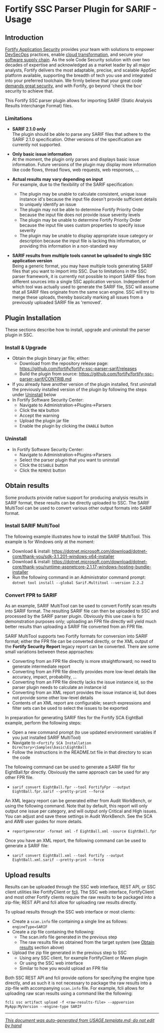 
<!-- START-INCLUDE:repo-usage.md -->


<!-- START-INCLUDE:usage/h1.standard-parser-usage.md -->

<x-tag-head>
<x-tag-meta http-equiv="X-UA-Compatible" content="IE=edge"/>

<x-tag-script language="JavaScript"><!--
<X-INCLUDE url="https://cdn.jsdelivr.net/gh/highlightjs/cdn-release@10.0.0/build/highlight.min.js"/>
--></x-tag-script>

<x-tag-script language="JavaScript"><!--
<X-INCLUDE url="https://ajax.googleapis.com/ajax/libs/jquery/3.4.1/jquery.min.js" />
--></x-tag-script>

<x-tag-script language="JavaScript"><!--
<X-INCLUDE url="${gradleHelpersLocation}/spa_readme.js" />
--></x-tag-script>

<x-tag-style><!--
<X-INCLUDE url="https://cdn.jsdelivr.net/gh/highlightjs/cdn-release@10.0.0/build/styles/github.min.css" />
--></x-tag-style>

<x-tag-style><!--
<X-INCLUDE url="${gradleHelpersLocation}/spa_readme.css" />
--></x-tag-style>
</x-tag-head>

# Fortify SSC Parser Plugin for SARIF - Usage

## Introduction


<!-- START-INCLUDE:p.marketing-intro.md -->

[Fortify Application Security](https://www.microfocus.com/en-us/solutions/application-security) provides your team with solutions to empower [DevSecOps](https://www.microfocus.com/en-us/cyberres/use-cases/devsecops) practices, enable [cloud transformation](https://www.microfocus.com/en-us/cyberres/use-cases/cloud-transformation), and secure your [software supply chain](https://www.microfocus.com/en-us/cyberres/use-cases/securing-the-software-supply-chain). As the sole Code Security solution with over two decades of expertise and acknowledged as a market leader by all major analysts, Fortify delivers the most adaptable, precise, and scalable AppSec platform available, supporting the breadth of tech you use and integrated into your preferred toolchain. We firmly believe that your great code [demands great security](https://www.microfocus.com/cyberres/application-security/developer-security), and with Fortify, go beyond 'check the box' security to achieve that.

<!-- END-INCLUDE:p.marketing-intro.md -->



<!-- START-INCLUDE:repo-intro.md -->

This Fortify SSC parser plugin allows for importing SARIF (Static Analysis Results Interchange Format) files. 

### Limitations

* **SARIF 2.1.0 only**  
  The plugin should be able to parse any SARIF files that adhere to the SARIF 2.1.0 specification. Other versions of the
  specification are currently not supported. 

* **Only basic issue information**  
  At the moment, the plugin only parses and displays basic issue information. Future versions of the plugin may display 
  more information like code flows, thread flows, web requests, web responses, ...

* **Actual results may vary depending on input**  
  For example, due to the flexibility of the SARIF specification:  
    * The plugin may be unable to calculate consistent, unique issue instance id's because the input file doesn't provide sufficient details to uniquely identify an issue
    * The plugin may not be able to determine Fortify Priority Order because the input file does not provide issue severity levels
    * The plugin may be unable to determine Fortify Priority Order because the input file uses custom properties to specify issue severity
    * The plugin may be unable to display appropriate issue category or description because the input file is lacking this information, or providing this information in a non-standard way 

* **SARIF results from multiple tools cannot be uploaded to single SSC application version**  
  Being a generic format, you may have multiple tools generating SARIF files that you want to import into SSC. Due to limitations
  in the SSC parser framework, it is currently not possible to import SARIF files from different sources into a single SSC 
  application version. Independent of which tool was actually used to generate the SARIF file, SSC will assume that all SARIF files 
  originate from the same scan engine. SSC will try to merge these uploads, thereby basically marking all issues from a previously uploaded
  SARIF file as 'removed'.

<!-- END-INCLUDE:repo-intro.md -->


## Plugin Installation

These sections describe how to install, upgrade and uninstall the parser plugin in SSC.

### Install & Upgrade

* Obtain the plugin binary jar file; either:
     * Download from the repository release page: https://github.com/fortify/fortify-ssc-parser-sarif/releases
     * Build the plugin from source: https://github.com/fortify/fortify-ssc-parser-sarif/CONTRIB.md
* If you already have another version of the plugin installed, first uninstall the previously  installed version of the plugin by following the steps under [Uninstall](#uninstall) below
* In Fortify Software Security Center:
	* Navigate to Administration->Plugins->Parsers
	* Click the `NEW` button
	* Accept the warning
	* Upload the plugin jar file
	* Enable the plugin by clicking the `ENABLE` button
  
### Uninstall

* In Fortify Software Security Center:
     * Navigate to Administration->Plugins->Parsers
     * Select the parser plugin that you want to uninstall
     * Click the `DISABLE` button
     * Click the `REMOVE` button 

## Obtain results


<!-- START-INCLUDE:parser-obtain-results.md -->

Some products provide native support for producing analysis results in SARIF format, these results can be
directly uploaded to SSC. The SARIF MultiTool can be used to convert various other output formats into 
SARIF format. 

### Install SARIF MultiTool

The following example illustrates how to install the SARIF MultiTool. This example is for Windows only at the moment:

* Download & install: https://dotnet.microsoft.com/download/dotnet-core/thank-you/sdk-3.1.201-windows-x64-installer
* Download & install: https://dotnet.microsoft.com/download/dotnet-core/thank-you/runtime-aspnetcore-2.1.17-windows-hosting-bundle-installer
* Run the following command in an Administrator command prompt:  
  `dotnet tool install --global Sarif.Multitool --version 2.2.2`

### Convert FPR to SARIF 
  
As an example, SARIF MultiTool can be used to convert Fortify scan results into SARIF format. The resulting
SARIF file can then be uploaded to SSC and processed by the SARIF parser plugin. Obviously this use case is
for demonstration purposes only; uploading an FPR file directly will yield much better results than uploading
a SARIF file converted from an FPR file.

SARIF MultiTool supports two Fortify formats for conversion into SARIF format; either the FPR file can be 
converted directly, or the XML output of the __Fortify Security Report__ legacy report can be converted.
There are some small variations between these approaches:

* Converting from an FPR file directly is more straightforward; no need to generate intermediate report
* Converting from an FPR file directly provides more low-level details like accuracy, impact, probability, ...
* Converting from an FPR file directly lacks the issue instance id, so the parser plugin needs to calculate an instance id
* Converting from an XML report provides the issue instance id, but does not provide some other low-level details
* Contents of an XML report are configurable; search expressions and filter sets can be used to select the issues to be exported

In preparation for generating SARIF files for the Fortify SCA EightBall example, perform the following 
steps: 

* Open a new command prompt (to use updated environment variables if you just installed SARIF MultiTool)
* Navigate to `<Fortify SCA Installation Directory>\Samples\basic\EightBall`
* Follow the instructions in the README.txt file in that directory to scan the code

The following command can be used to generate a SARIF file for EightBall.fpr directly. Obviously the same
approach can be used for any other FPR file.

* `sarif convert EightBall.fpr --tool FortifyFpr --output EightBall.fpr.sarif --pretty-print --force`

An XML legacy report can be generated either from Audit WorkBench, or using the following command. Note 
that by default, this report will only output one issue per category, and will output only Critical and
High issues. You can adjust and save these settings in Audit WorkBench. See the SCA and AWB user guides
for more details. 

* `reportgenerator -format xml -f EightBall.xml -source EightBall.fpr`

Once you have an XML report, the following command can be used to generate a SARIF file:

* `sarif convert EightBall.xml --tool Fortify --output EightBall.xml.sarif --pretty-print --force`

<!-- END-INCLUDE:parser-obtain-results.md -->


## Upload results

Results can be uploaded through the SSC web interface, REST API, or SSC client utilities like FortifyClient or [fcli](https://github.com/fortify-ps/fcli). The SSC web interface, FortifyClient and most other Fortify clients require the raw results to be packaged into a zip-file; REST API and fcli allow for uploading raw results directly.

To upload results through the SSC web interface or most clients:

* Create a `scan.info` file containing a single line as follows:   
     `engineType=SARIF`
* Create a zip file containing the following:
	* The scan.info file generated in the previous step
	* The raw results file as obtained from the target system (see [Obtain results](#obtain-results) section above)
* Upload the zip file generated in the previous step to SSC
	* Using any SSC client, for example FortifyClient or Maven plugin
	* Or using the SSC web interface
	* Similar to how you would upload an FPR file
	
Both SSC REST API and fcli provide options for specifying the engine type directly, and as such it is not necessary to package the raw results into a zip-file with accompanying `scan.info` file. For example, fcli allows for uploading raw scan results using a command like the following:

`fcli ssc artifact upload -f <raw-results-file> --appversion MyApp:MyVersion --engine-type SARIF`

<!-- END-INCLUDE:usage/h1.standard-parser-usage.md -->


<!-- END-INCLUDE:repo-usage.md -->


---

*[This document was auto-generated from USAGE.template.md; do not edit by hand](https://github.com/fortify/shared-doc-resources/blob/main/USAGE.md)*
